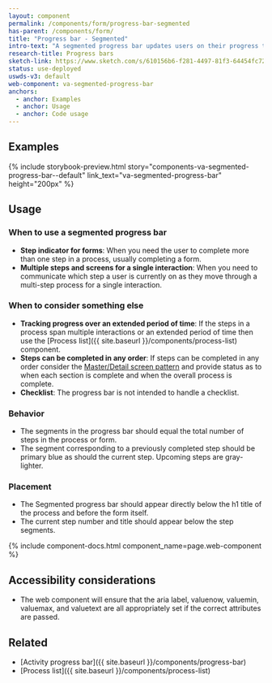 ```yaml
---
layout: component
permalink: /components/form/progress-bar-segmented
has-parent: /components/form/
title: "Progress bar - Segmented"
intro-text: "A segmented progress bar updates users on their progress through a multi-step process."
research-title: Progress bars
sketch-link: https://www.sketch.com/s/610156b6-f281-4497-81f3-64454fc72156/p/22A38EE5-A28E-41CB-829C-4D305AFEAE50
status: use-deployed
uswds-v3: default
web-component: va-segmented-progress-bar
anchors:
  - anchor: Examples
  - anchor: Usage
  - anchor: Code usage
---
```


## Examples

{% include storybook-preview.html story="components-va-segmented-progress-bar--default" link_text="va-segmented-progress-bar" height="200px" %}

## Usage

### When to use a segmented progress bar

* **Step indicator for forms**: When you need the user to complete more than one step in a process, usually completing a form.
* **Multiple steps and screens for a single interaction**: When you need to communicate which step a user is currently on as they move through a multi-step process for a single interaction. 

### When to consider something else

* **Tracking progress over an extended period of time**: If the steps in a process span multiple interactions or an extended period of time then use the [Process list]({{ site.baseurl }}/components/process-list) component.
* **Steps can be completed in any order**: If steps can be completed in any order consider the [Master/Detail screen pattern](https://designingwebinterfaces.com/designing-web-interfaces-12-screen-patterns) and provide status as to when each section is complete and when the overall process is complete.
* **Checklist**: The progress bar is not intended to handle a checklist.

### Behavior

* The segments in the progress bar should equal the total number of steps in the process or form.
* The segment corresponding to a previously completed step should be primary blue as should the current step. Upcoming steps are gray-lighter.

### Placement

* The Segmented progress bar should appear directly below the h1 title of the process and before the form itself.
* The current step number and title should appear below the step segments.
 
{% include component-docs.html component_name=page.web-component %}

## Accessibility considerations

* The web component will ensure that the aria label, valuenow, valuemin, valuemax, and valuetext are all appropriately set if the correct attributes are passed.

## Related

* [Activity progress bar]({{ site.baseurl }}/components/progress-bar)
* [Process list]({{ site.baseurl }}/components/process-list)